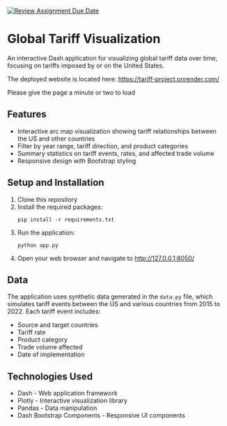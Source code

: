 [![Review Assignment Due Date](https://classroom.github.com/assets/deadline-readme-button-22041afd0340ce965d47ae6ef1cefeee28c7c493a6346c4f15d667ab976d596c.svg)](https://classroom.github.com/a/ASTlQQ5B)

# Global Tariff Visualization

An interactive Dash application for visualizing global tariff data over time, focusing on tariffs imposed by or on the United States.

The deployed website is located here: https://tariff-project.onrender.com/

Please give the page a minute or two to load

## Features

- Interactive arc map visualization showing tariff relationships between the US and other countries
- Filter by year range, tariff direction, and product categories
- Summary statistics on tariff events, rates, and affected trade volume
- Responsive design with Bootstrap styling

## Setup and Installation

1. Clone this repository
2. Install the required packages:
   ```
   pip install -r requirements.txt
   ```
3. Run the application:
   ```
   python app.py
   ```
4. Open your web browser and navigate to http://127.0.0.1:8050/

## Data

The application uses synthetic data generated in the `data.py` file, which simulates tariff events between the US and various countries from 2015 to 2022. Each tariff event includes:

- Source and target countries
- Tariff rate
- Product category
- Trade volume affected
- Date of implementation

## Technologies Used

- Dash - Web application framework
- Plotly - Interactive visualization library
- Pandas - Data manipulation
- Dash Bootstrap Components - Responsive UI components
